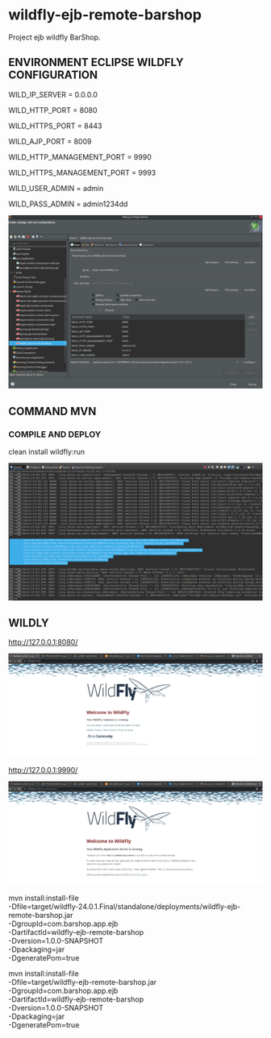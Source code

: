# wildfly-ejb-remote-barshop
Project ejb wildfly BarShop.

## ENVIRONMENT ECLIPSE WILDFLY CONFIGURATION

WILD_IP_SERVER = 0.0.0.0

WILD_HTTP_PORT = 8080

WILD_HTTPS_PORT = 8443

WILD_AJP_PORT = 8009

WILD_HTTP_MANAGEMENT_PORT = 9990

WILD_HTTPS_MANAGEMENT_PORT = 9993

WILD_USER_ADMIN = admin

WILD_PASS_ADMIN = admin1234dd

![alt text](doc/img/eclipse-configuration-deploy.png)

## COMMAND MVN

### COMPILE AND DEPLOY

clean install wildfly:run

![alt text](doc/img/wildfly_ejb_deploy_log.png)


## WILDLY

http://127.0.0.1:8080/

![alt text](doc/img/wildfly_server_1.png)

http://127.0.0.1:9990/

![alt text](doc/img/wildfly_server_2.png)


mvn install:install-file \
   -Dfile=target/wildfly-24.0.1.Final/standalone/deployments/wildfly-ejb-remote-barshop.jar \
   -DgroupId=com.barshop.app.ejb \
   -DartifactId=wildfly-ejb-remote-barshop \
   -Dversion=1.0.0-SNAPSHOT \
   -Dpackaging=jar \
   -DgeneratePom=true

mvn install:install-file \
   -Dfile=target/wildfly-ejb-remote-barshop.jar \
   -DgroupId=com.barshop.app.ejb \
   -DartifactId=wildfly-ejb-remote-barshop \
   -Dversion=1.0.0-SNAPSHOT \
   -Dpackaging=jar \
   -DgeneratePom=true
